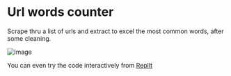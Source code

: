 # Url words counter
Scrape thru a list of urls and extract to excel the most common words, after some cleaning.

![image](https://user-images.githubusercontent.com/57464184/161275882-7f44bfb5-c4c3-4d5b-9949-1eea29c641e3.png)

You can even try the code interactively from [ReplIt](https://replit.com/@carlo_/urlwordscounter)
